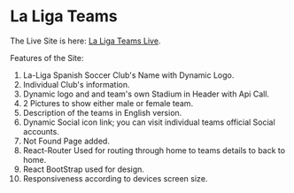 # La Liga Teams

The Live Site is here: [La Liga Teams Live](https://laliga-teams.netlify.app/).

Features of the Site:

1. La-Liga Spanish Soccer Club's Name with Dynamic Logo.
2. Individual Club's information.
3. Dynamic logo and and team's own Stadium in Header with Api Call.
4. 2 Pictures to show either male or female team.
5. Description of the teams in English version.
6. Dynamic Social icon link; you can visit individual teams official Social accounts. 
7. Not Found Page added.
8. React-Router Used for routing through home to teams details to back to home.
9. React BootStrap used for design.
10. Responsiveness according to devices screen size. 



